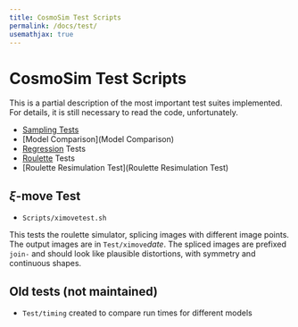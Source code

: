 ```yaml
---
title: CosmoSim Test Scripts
permalink: /docs/test/
usemathjax: true
---
```


# CosmoSim Test Scripts

This is a partial description of the most important test
suites implemented.
For details, it is still necessary to read the code, unfortunately.

+ [Sampling Tests](Sampling)
+ [Model Comparison](Model Comparison)
+ [Regression](Regression) Tests
+ [Roulette](Roulette) Tests
+ [Roulette Resimulation Test](Roulette Resimulation Test)

## $\xi$-move Test

+ `Scripts/ximovetest.sh`

This tests the roulette simulator, splicing images with 
different image points.
The output images are in `Test/ximove`*date*.  The spliced
images are prefixed `join-` and should look like plausible
distortions, with symmetry and continuous shapes.

## Old tests (not maintained)

+ `Test/timing` created to compare run times for different models
